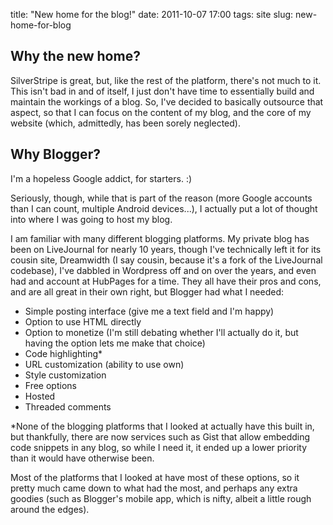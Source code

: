 title: "New home for the blog!"
date: 2011-10-07 17:00
tags: site
slug: new-home-for-blog

<div class='post'>
<h2>Why the new home?</h2><p>SilverStripe is great, but, like the rest of the platform, there's not much to it. This isn't bad in and of itself, I just don't have time to essentially build and maintain the workings of a blog. So, I've decided to basically outsource that aspect, so that I can focus on the content of my blog, and the core of my website (which, admittedly, has been sorely neglected).</p><!-- more --><h2>Why Blogger?</h2><p>I'm a hopeless Google addict, for starters. :)</p><p>Seriously, though, while that is part of the reason (more Google accounts than I can count, multiple Android devices...), I actually put a lot of thought into where I was going to host my blog. </p><p>I am familiar with many different blogging platforms. My private blog has been on LiveJournal for nearly 10 years, though I've technically left it for its cousin site, Dreamwidth (I say cousin, because it's a fork of the LiveJournal codebase), I've dabbled in Wordpress off and on over the years, and even had and account at HubPages for a time. They all have their pros and cons, and are all great in their own right, but Blogger had what I needed:</p><ul><li>Simple posting interface (give me a text field and I'm happy)</li><li>Option to use HTML directly</li><li>Option to monetize (I'm still debating whether I'll actually do it, but having the option lets me make that choice)</li><li>Code highlighting*</li><li>URL customization (ability to use own)</li><li>Style customization</li><li>Free options</li><li>Hosted</li><li>Threaded comments</li></ul><p>*None of the blogging platforms that I looked at actually have this built in, but thankfully, there are now services such as Gist that allow embedding code snippets in any blog, so while I need it, it ended up a lower priority than it would have otherwise been.</p><p>Most of the platforms that I looked at have most of these options, so it pretty much came down to what had the most, and perhaps any extra goodies (such as Blogger's mobile app, which is nifty, albeit a little rough around the edges).</p><br /></div>
